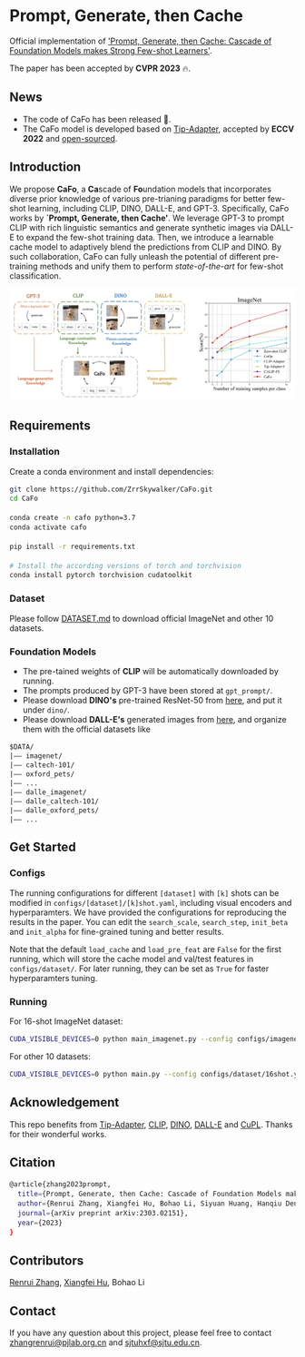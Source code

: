 # Prompt, Generate, then Cache

Official implementation of ['Prompt, Generate, then Cache: Cascade of Foundation Models makes Strong Few-shot Learners'](https://arxiv.org/pdf/2303.02151.pdf).

The paper has been accepted by **CVPR 2023** 🔥.

## News
* The code of CaFo has been released 📌.
* The CaFo model is developed based on [Tip-Adapter](https://arxiv.org/pdf/2207.09519), accepted by **ECCV 2022** and [open-sourced](https://github.com/gaopengcuhk/Tip-Adapter).

## Introduction
We propose **CaFo**, a **Ca**scade of **Fo**undation models that incorporates diverse prior knowledge of various pre-trianing paradigms for better few-shot learning, including CLIP, DINO, DALL-E, and GPT-3. Specifically, CaFo works by **`Prompt, Generate, then Cache'**. We leverage GPT-3 to prompt CLIP with rich linguistic semantics and generate synthetic images via DALL-E to expand the few-shot training data. Then, we introduce a learnable cache model to adaptively blend the predictions from CLIP and DINO. By such collaboration, CaFo can fully unleash the potential of different pre-training methods and unify them to perform *state-of-the-art* for few-shot classification.

<div align="center">
  <img src="CaFo.png"/>
</div>

## Requirements
### Installation
Create a conda environment and install dependencies:
```bash
git clone https://github.com/ZrrSkywalker/CaFo.git
cd CaFo

conda create -n cafo python=3.7
conda activate cafo

pip install -r requirements.txt

# Install the according versions of torch and torchvision
conda install pytorch torchvision cudatoolkit
```

### Dataset
Please follow [DATASET.md](https://github.com/gaopengcuhk/Tip-Adapter/blob/main/DATASET.md) to download official ImageNet and other 10 datasets.

### Foundation Models
* The pre-tained weights of **CLIP** will be automatically downloaded by running.
* The prompts produced by GPT-3 have been stored at `gpt_prompt/`.
* Please download **DINO's** pre-trained ResNet-50 from [here](https://dl.fbaipublicfiles.com/dino/dino_resnet50_pretrain/dino_resnet50_pretrain.pth), and put it under `dino/`.
* Please download **DALL-E's** generated images from [here](https://drive.google.com/drive/folders/1e249OgUFCmpfEDPsxCVR-nNb6Q1VaZVW?usp=sharing), and organize them with the official datasets like
```
$DATA/
|–– imagenet/
|–– caltech-101/
|–– oxford_pets/
|–– ...
|–– dalle_imagenet/
|–– dalle_caltech-101/
|–– dalle_oxford_pets/
|–– ...
```

## Get Started
### Configs
The running configurations for different `[dataset]` with `[k]` shots can be modified in `configs/[dataset]/[k]shot.yaml`, including visual encoders and hyperparamters. We have provided the configurations for reproducing the results in the paper. You can edit the `search_scale`, `search_step`, `init_beta` and `init_alpha` for fine-grained tuning and better results.

Note that the default `load_cache` and `load_pre_feat` are `False` for the first running, which will store the cache model and val/test features in `configs/dataset/`. For later running, they can be set as `True` for faster hyperparamters tuning.

### Running
For 16-shot ImageNet dataset:
```bash
CUDA_VISIBLE_DEVICES=0 python main_imagenet.py --config configs/imagenet/16shot.yaml
```
For other 10 datasets:
```bash
CUDA_VISIBLE_DEVICES=0 python main.py --config configs/dataset/16shot.yaml
```

## Acknowledgement
This repo benefits from [Tip-Adapter](https://github.com/gaopengcuhk/Tip-Adapter), [CLIP](https://github.com/openai/CLIP), [DINO](https://github.com/facebookresearch/dino), [DALL-E](https://github.com/borisdayma/dalle-mini) and [CuPL](https://github.com/sarahpratt/CuPL). Thanks for their wonderful works.


## Citation
```bash
@article{zhang2023prompt,
  title={Prompt, Generate, then Cache: Cascade of Foundation Models makes Strong Few-shot Learners},
  author={Renrui Zhang, Xiangfei Hu, Bohao Li, Siyuan Huang, Hanqiu Deng, Hongsheng Li, Yu Qiao, Peng Gao},
  journal={arXiv preprint arXiv:2303.02151},
  year={2023}
}
```

## Contributors
[Renrui Zhang](https://github.com/ZrrSkywalker), [Xiangfei Hu](https://github.com/hxf42), Bohao Li

## Contact
If you have any question about this project, please feel free to contact zhangrenrui@pjlab.org.cn and sjtuhxf@sjtu.edu.cn.
